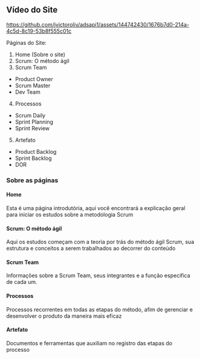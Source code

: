 ## Vídeo do Site

https://github.com/jvictoroliv/adsapi1/assets/144742430/1676b7d0-214a-4c5d-8c19-53b8f555c01c

Páginas do Site:
 1. Home (Sobre o site)
 2. Scrum: O método ágil
 3. Scrum Team
   - Product Owner
   - Scrum Master
   - Dev Team
 4. Processos
   - Scrum Daily
   - Sprint Planning
   - Sprint Review
 5. Artefato
   - Product Backlog
   - Sprint Backlog
   - DOR

### Sobre as páginas

#### Home
Esta é uma página introdutória, aqui você encontrará a explicação geral para iniciar os estudos sobre a metodologia Scrum

#### Scrum: O método ágil
Aqui os estudos começam com a teoria por trás do método ágil Scrum, sua estrutura e conceitos a serem trabalhados ao decorrer do conteúdo

#### Scrum Team
Informações sobre a Scrum Team, seus integrantes e a função especifica de cada um.

#### Processos
Processos recorrentes em todas as etapas do método, afim de gerenciar e desenvolver o produto da maneira mais eficaz

#### Artefato
Documentos e ferramentas que auxiliam no registro das etapas do processo
